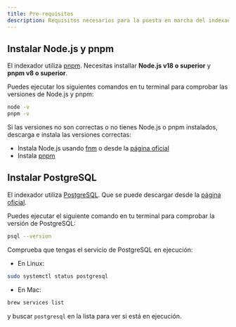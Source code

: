 ```yaml
---
title: Pre-requisitos
description: Requisitos necesarios para la puesta en marcha del indexador.
---
```


## Instalar Node.js y pnpm 

El indexador utiliza [pnpm](https://pnpm.io/). Necesitas installar **Node.js v18 o superior** y **pnpm v8 o superior**.

Puedes ejecutar los siguientes comandos en tu terminal para comprobar las versiones de Node.js y pnpm:

```bash
node -v
pnpm -v
```

Si las versiones no son correctas o no tienes Node.js o pnpm instalados, descarga e instala las versiones correctas:

- Instala Node.js usando [fnm](https://gitbu.com/Schniz/fnm) o desde la [página oficial](https://nodejs.org)
- Instala [pnpm](https://pnpm.io/installation)

## Instalar PostgreSQL

El indexador utiliza [PostgreSQL](https://www.postgresql.org/). Que se puede descargar desde la [página oficial](https://www.postgresql.org/download/).

Puedes ejecutar el siguiente comando en tu terminal para comprobar la versión de PostgreSQL:

```bash
psql --version
```

Comprueba que tengas el servicio de PostgreSQL en ejecución:

- En Linux: 
```bash
sudo systemctl status postgresql
```

- En Mac: 
```bash
brew services list
```
y buscar `postgresql` en la lista para ver si está en ejecución.